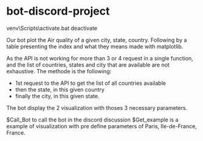 # bot-discord-project

venv\Scripts\activate.bat
deactivate


Our bot plot the Air quality of a given city, state, country.
Following by a table presenting the index and what they means made with matplotlib.

As the API is not working for more than 3 or 4 request in a single function, and the list of countries, states and city that are available are not exhaustive. The methode is the following:
- 1st request to the API to get the list of all countries available
- then the state, in this given country
- finally the city, in this given state.

The bot display the 2 visualization with thoses 3 necessary parameters.

$Call_Bot to call the bot in the discord discussion
$Get_example is a example of visualization with pre define parameters of Paris, Ile-de-France, France.